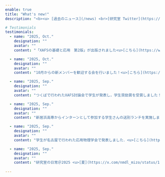 ```yaml
---
enable: true
title: "What's new!"
description: "<b><u> [過去のニュース](/news) <br>[研究室 Twitter](https://x.com/nmdl_mizo) </u> </b>"

# Testimonials
testimonials:
  - name: "2025, Oct."
    designation: ""
    avatar: ""
    content: "「XAFSの基礎と応用　第2版」が出版されました<u>[こちら](https://www.kspub.co.jp/book/detail/5404867.html)</u>．<br> Microscopy誌に招待総説が掲載されました．<u>[Open Accessこちら](https://academic.oup.com/jmicro/advance-article/doi/10.1093/jmicro/dfaf038/8251526?login=true)</u>"

  - name: "2025, Oct."
    designation: ""
    avatar: ""
    content: "10月からの新メンバーを歓迎する会を行いました！<u>[こちら](https://x.com/nmdl_mizo/status/1973566650197876777)</u>"

  - name: "2025, Sep."
    designation: ""
    avatar: ""
    content: "つくばで行われたXAFS討論会で学生が発表し，学生奨励賞を受賞しました！<u>[こちら](https://x.com/nmdl_mizo/status/1968561771007950982)</u>"

  - name: "2025, Sep."
    designation: ""
    avatar: ""
    content: "新居浜高専からインターンとして参加する学生さんの送別ランチを実施しました．短い期間でしたが多くの成果をあげてくれました<u>[こちら](https://x.com/nmdl_mizo/status/1965627814109217092)</u>"

  - name: "2025, Sep."
    designation: ""
    avatar: ""
    content: "学生が名古屋で行われた応用物理学会で発表しました．<u>[こちら](https://x.com/nmdl_mizo/status/1965206572541612134)</u>"

  - name: "2025, Sep."
    designation: ""
    avatar: ""
    content: "研究室の日常＠2025 <u>[夏](https://x.com/nmdl_mizo/status/1950490759163240668)</u>と<u>[夏](https://x.com/nmdl_mizo/status/1953359241743597995)</u>と<u>[晩夏](https://x.com/nmdl_mizo/status/1965209327029157969)</u>"
 
---
```

